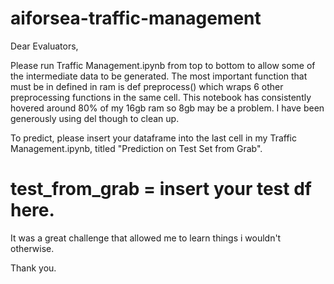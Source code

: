 # aiforsea-traffic-management

Dear Evaluators,

Please run Traffic Management.ipynb from top to bottom to allow some of the intermediate data to be generated. 
The most important function that must be in defined in ram is def preprocess() which wraps 6 other preprocessing functions in the same cell.
This notebook has consistently hovered around 80% of my 16gb ram so 8gb may be a problem. I have been generously using del though to clean up.

To predict, please insert your dataframe into the last cell in my Traffic Management.ipynb, titled "Prediction on Test Set from Grab".
# test_from_grab = insert your test df here.

It was a great challenge that allowed me to learn things i wouldn't otherwise.

Thank you.
 
